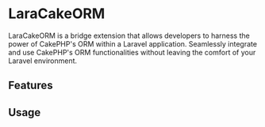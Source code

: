 # LaraCakeORM

LaraCakeORM is a bridge extension that allows developers to harness the power of CakePHP's ORM within a Laravel application. Seamlessly integrate and use CakePHP's ORM functionalities without leaving the comfort of your Laravel environment.

## Features

## Usage
